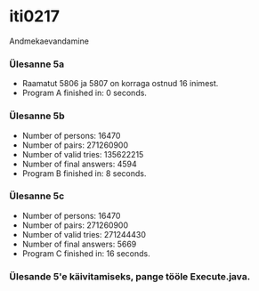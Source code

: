 # iti0217
Andmekaevandamine

### Ülesanne 5a
* Raamatut 5806 ja 5807 on korraga ostnud 16 inimest.
* Program A finished in: 0 seconds.

### Ülesanne 5b
* Number of persons: 16470
* Number of pairs: 271260900
* Number of valid tries: 135622215
* Number of final answers: 4594
* Program B finished in: 8 seconds.

### Ülesanne 5c
* Number of persons: 16470
* Number of pairs: 271260900
* Number of valid tries: 271244430
* Number of final answers: 5669
* Program C finished in: 16 seconds.

### Ülesande 5'e käivitamiseks, pange tööle Execute.java.
